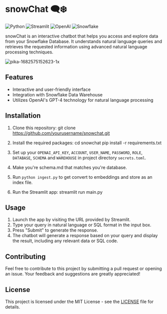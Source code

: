 # snowChat 🗨️❄️

![Python](https://img.shields.io/badge/-Python-3776AB?style=flat-square&logo=python&logoColor=white)
![Streamlit](https://img.shields.io/badge/-Streamlit-FF4B4B?style=flat-square&logo=streamlit&logoColor=white)
![OpenAI](https://img.shields.io/badge/-OpenAI-412991?style=flat-square&logo=openai&logoColor=white)
![Snowflake](https://img.shields.io/badge/-Snowflake-29BFFF?style=flat-square&logo=snowflake&logoColor=white)

snowChat is an interactive chatbot that helps you access and explore data from your Snowflake Database. It understands natural language queries and retrieves the requested information using advanced natural language processing techniques.

![pika-1682575152623-1x](https://user-images.githubusercontent.com/53030784/234772753-228ad22b-3939-47a5-a4cc-c2aa7c08577a.jpeg)


## Features

- Interactive and user-friendly interface
- Integration with Snowflake Data Warehouse
- Utilizes OpenAI's GPT-4 technology for natural language processing

## Installation

1. Clone this repository:
   git clone https://github.com/yourusername/snowchat.git

2. Install the required packages:
   cd snowchat
   pip install -r requirements.txt

3. Set up your `OPENAI_API_KEY`, `ACCOUNT`, `USER_NAME`, `PASSWORD`, `ROLE`, `DATABASE`, `SCHEMA` and `WAREHOUSE` in project directory `secrets.toml`.

4. Make you're schema.md that matches you're database.

5. Run `python ingest.py` to get convert to embeddings and store as an index file.

6. Run the Streamlit app:
   streamlit run main.py

## Usage

1. Launch the app by visiting the URL provided by Streamlit.
2. Type your query in natural language or SQL format in the input box.
3. Press "Submit" to generate the response.
4. The chatbot will generate a response based on your query and display the result, including any relevant data or SQL code.

## Contributing

Feel free to contribute to this project by submitting a pull request or opening an issue. Your feedback and suggestions are greatly appreciated!

## License

This project is licensed under the MIT License - see the [LICENSE](LICENSE) file for details.

